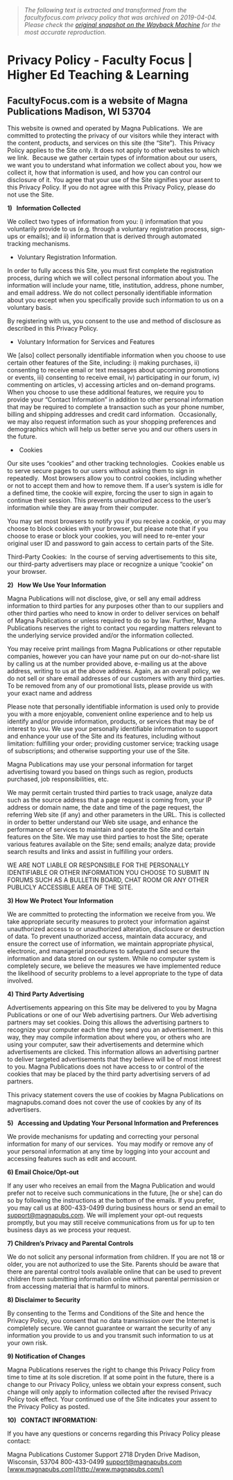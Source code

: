 > *The following text is extracted and transformed from the facultyfocus.com privacy policy that was archived on 2019-04-04. Please check the [original snapshot on the Wayback Machine](https://web.archive.org/web/20190404225154id_/https%3A//www.facultyfocus.com/about/privacy) for the most accurate reproduction.*

# Privacy Policy - Faculty Focus | Higher Ed Teaching & Learning

## FacultyFocus.com is a website of Magna Publications Madison, WI 53704

This website is owned and operated by Magna Publications.  We are committed to protecting the privacy of our visitors while they interact with the content, products, and services on this site (the “Site”).  This Privacy Policy applies to the Site only. It does not apply to other websites to which we link.  Because we gather certain types of information about our users, we want you to understand what information we collect about you, how we collect it, how that information is used, and how you can control our disclosure of it. You agree that your use of the Site signifies your assent to this Privacy Policy. If you do not agree with this Privacy Policy, please do not use the Site.

**1)   Information Collected**

We collect two types of information from you: i) information that you voluntarily provide to us (e.g. through a voluntary registration process, sign-ups or emails); and ii) information that is derived through automated tracking mechanisms.

  * Voluntary Registration Information.



In order to fully access this Site, you must first complete the registration process, during which we will collect personal information about you. The information will include your name, title, institution, address, phone number, and email address. We do not collect personally identifiable information about you except when you specifically provide such information to us on a voluntary basis.

By registering with us, you consent to the use and method of disclosure as described in this Privacy Policy.

  * Voluntary Information for Services and Features



We [also] collect personally identifiable information when you choose to use certain other features of the Site, including: i) making purchases, ii) consenting to receive email or text messages about upcoming promotions or events, iii) consenting to receive email, iv) participating in our forum, iv) commenting on articles, v) accessing articles and on-demand programs. When you choose to use these additional features, we require you to provide your “Contact Information” in addition to other personal information that may be required to complete a transaction such as your phone number, billing and shipping addresses and credit card information.  Occasionally, we may also request information such as your shopping preferences and demographics which will help us better serve you and our others users in the future.

  *  Cookies



Our site uses “cookies” and other tracking technologies.  Cookies enable us to serve secure pages to our users without asking them to sign in repeatedly.  Most browsers allow you to control cookies, including whether or not to accept them and how to remove them. If a user’s system is idle for a defined time, the cookie will expire, forcing the user to sign in again to continue their session. This prevents unauthorized access to the user’s information while they are away from their computer.

You may set most browsers to notify you if you receive a cookie, or you may choose to block cookies with your browser, but please note that if you choose to erase or block your cookies, you will need to re-enter your original user ID and password to gain access to certain parts of the Site.

Third-Party Cookies:  In the course of serving advertisements to this site, our third-party advertisers may place or recognize a unique “cookie” on your browser.

**2)   How We Use Your Information**

Magna Publications will not disclose, give, or sell any email address information to third parties for any purposes other than to our suppliers and other third parties who need to know in order to deliver services on behalf of Magna Publications or unless required to do so by law. Further, Magna Publications reserves the right to contact you regarding matters relevant to the underlying service provided and/or the information collected.

You may receive print mailings from Magna Publications or other reputable companies, however you can have your name put on our do-not-share list by calling us at the number provided above, e-mailing us at the above address, writing to us at the above address. Again, as an overall policy, we do not sell or share email addresses of our customers with any third parties. To be removed from any of our promotional lists, please provide us with your exact name and address

Please note that personally identifiable information is used only to provide you with a more enjoyable, convenient online experience and to help us identify and/or provide information, products, or services that may be of interest to you. We use your personally identifiable information to support and enhance your use of the Site and its features, including without limitation: fulfilling your order; providing customer service; tracking usage of subscriptions; and otherwise supporting your use of the Site.

Magna Publications may use your personal information for target advertising toward you based on things such as region, products purchased, job responsibilities, etc.

We may permit certain trusted third parties to track usage, analyze data such as the source address that a page request is coming from, your IP address or domain name, the date and time of the page request, the referring Web site (if any) and other parameters in the URL. This is collected in order to better understand our Web site usage, and enhance the performance of services to maintain and operate the Site and certain features on the Site. We may use third parties to host the Site; operate various features available on the Site; send emails; analyze data; provide search results and links and assist in fulfilling your orders.

WE ARE NOT LIABLE OR RESPONSIBLE FOR THE PERSONALLY IDENTIFIABLE OR OTHER INFORMATION YOU CHOOSE TO SUBMIT IN FORUMS SUCH AS A BULLETIN BOARD, CHAT ROOM OR ANY OTHER PUBLICLY ACCESSIBLE AREA OF THE SITE.

**3) How We Protect Your Information**

We are committed to protecting the information we receive from you. We take appropriate security measures to protect your information against unauthorized access to or unauthorized alteration, disclosure or destruction of data. To prevent unauthorized access, maintain data accuracy, and ensure the correct use of information, we maintain appropriate physical, electronic, and managerial procedures to safeguard and secure the information and data stored on our system. While no computer system is completely secure, we believe the measures we have implemented reduce the likelihood of security problems to a level appropriate to the type of data involved.

**4) Third Party Advertising**

Advertisements appearing on this Site may be delivered to you by Magna Publications or one of our Web advertising partners. Our Web advertising partners may set cookies. Doing this allows the advertising partners to recognize your computer each time they send you an advertisement. In this way, they may compile information about where you, or others who are using your computer, saw their advertisements and determine which advertisements are clicked. This information allows an advertising partner to deliver targeted advertisements that they believe will be of most interest to you. Magna Publications does not have access to or control of the cookies that may be placed by the third party advertising servers of ad partners.

This privacy statement covers the use of cookies by Magna Publications on magnapubs.comand does not cover the use of cookies by any of its advertisers.

**5)   Accessing and Updating Your Personal Information and Preferences**

We provide mechanisms for updating and correcting your personal information for many of our services.  You may modify or remove any of your personal information at any time by logging into your account and accessing features such as edit and account.

**6) Email Choice/Opt-out**

If any user who receives an email from the Magna Publication and would prefer not to receive such communications in the future, [he or she] can do so by following the instructions at the bottom of the emails. If you prefer, you may call us at 800-433-0499 during business hours or send an email to support@magnapubs.com. We will implement your opt-out requests promptly, but you may still receive communications from us for up to ten business days as we process your request.

**7) Children’s Privacy and Parental Controls**

We do not solicit any personal information from children. If you are not 18 or older, you are not authorized to use the Site. Parents should be aware that there are parental control tools available online that can be used to prevent children from submitting information online without parental permission or from accessing material that is harmful to minors.

**8) Disclaimer to Security**

By consenting to the Terms and Conditions of the Site and hence the Privacy Policy, you consent that no data transmission over the Internet is completely secure. We cannot guarantee or warrant the security of any information you provide to us and you transmit such information to us at your own risk.

**9) Notification of Changes**

Magna Publications reserves the right to change this Privacy Policy from time to time at its sole discretion. If at some point in the future, there is a change to our Privacy Policy, unless we obtain your express consent, such change will only apply to information collected after the revised Privacy Policy took effect. Your continued use of the Site indicates your assent to the Privacy Policy as posted.

**10)   CONTACT INFORMATION:**

If you have any questions or concerns regarding this Privacy Policy please contact:

Magna Publications Customer Support 2718 Dryden Drive Madison, Wisconsin, 53704 800-433-0499 support@magnapubs.com [www.magnapubs.com](http://www.magnapubs.com/)
